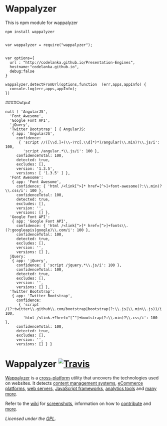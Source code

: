# Wappalyzer

This is npm module for wappalyzer

    npm install wappalyzer
    

    var wappalyzer = require("wappalyzer");


    var options={
      url : "http://codelanka.github.io/Presentation-Engines",
      hostname:"codelanka.github.io",
      debug:false
    }

    wappalyzer.detectFromUrl(options,function  (err,apps,appInfo) {
      console.log(err,apps,appInfo);
    })


####Output


    null [ 'AngularJS',
      'Font Awesome',
      'Google Font API',
      'jQuery',
      'Twitter Bootstrap' ] { AngularJS: 
       { app: 'AngularJS',
         confidence: 
          { 'script //([\\d.]+(\\-?rc[.\\d]*)*)/angular(\\.min)?\\.js/i': 100,
            'script /angular.*\\.js/i': 100 },
         confidenceTotal: 100,
         detected: true,
         excludes: [],
         version: '1.3.5',
         versions: [ '1.3.5' ] },
      'Font Awesome': 
       { app: 'Font Awesome',
         confidence: { 'html /<link[^>]* href=[^>]+font-awesome(?:\\.min)?\\.css/i': 100 },
         confidenceTotal: 100,
         detected: true,
         excludes: [],
         version: '',
         versions: [] },
      'Google Font API': 
       { app: 'Google Font API',
         confidence: { 'html /<link[^>]* href=[^>]+fonts\\.(?:googleapis|google)\\.com/i': 100 },
         confidenceTotal: 100,
         detected: true,
         excludes: [],
         version: '',
         versions: [] },
      jQuery: 
       { app: 'jQuery',
         confidence: { 'script /jquery.*\\.js/i': 100 },
         confidenceTotal: 100,
         detected: true,
         excludes: [],
         version: '',
         versions: [] },
      'Twitter Bootstrap': 
       { app: 'Twitter Bootstrap',
         confidence: 
          { 'script /(?:twitter\\.github\\.com/bootstrap|bootstrap(?:\\.js|\\.min\\.js))/i': 100,
            'html /<link.+?href="[^"]+bootstrap(?:\\.min)?\\.css/i': 100 },
         confidenceTotal: 100,
         detected: true,
         excludes: [],
         version: '',
         versions: [] } }


# Wappalyzer [![Travis](https://img.shields.io/travis/AliasIO/Wappalyzer.svg?style=flat-square)](https://travis-ci.org/AliasIO/Wappalyzer/)

[Wappalyzer](https://wappalyzer.com/) is a
[cross-platform](https://github.com/AliasIO/Wappalyzer/wiki/Drivers) utility that uncovers the
technologies used on websites. It detects
[content management systems](https://wappalyzer.com/categories/cms),
[eCommerce platforms](https://wappalyzer.com/categories/ecommerce),
[web servers](https://wappalyzer.com/categories/web-servers),
[JavaScript frameworks](https://wappalyzer.com/categories/javascript-frameworks),
[analytics tools](https://wappalyzer.com/categories/analytics) and
[many more](https://wappalyzer.com/applications).

Refer to the [wiki](https://github.com/AliasIO/Wappalyzer/wiki) for
[screenshots](https://github.com/AliasIO/Wappalyzer/wiki/Screenshots), information on how to
[contribute](https://github.com/AliasIO/Wappalyzer/wiki/Contributing) and
[more](https://github.com/AliasIO/Wappalyzer/wiki/_pages).

*Licensed under the [GPL](https://github.com/AliasIO/Wappalyzer/blob/master/LICENSE).*
